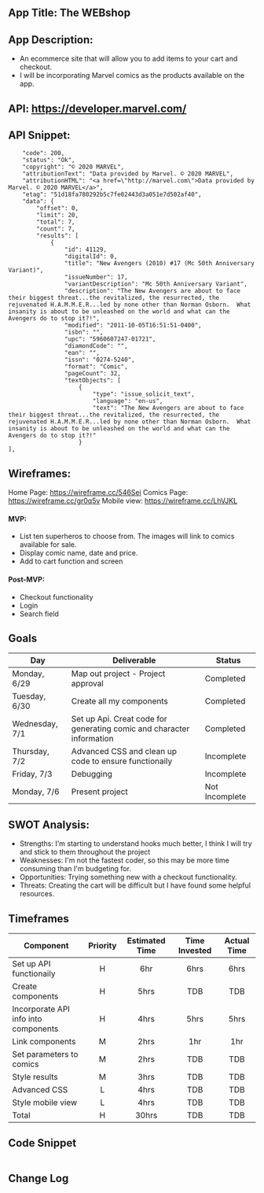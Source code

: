 ## App Title: The WEBshop
## App Description: 
- An ecommerce site that will allow you to add items to your cart and checkout.
- I will be incorporating Marvel comics as the products available on the app.

## API: https://developer.marvel.com/
## API Snippet:
```{
    "code": 200,
    "status": "Ok",
    "copyright": "© 2020 MARVEL",
    "attributionText": "Data provided by Marvel. © 2020 MARVEL",
    "attributionHTML": "<a href=\"http://marvel.com\">Data provided by Marvel. © 2020 MARVEL</a>",
    "etag": "51d18fa780292b5c7fe02443d3a051e7d502af40",
    "data": {
        "offset": 0,
        "limit": 20,
        "total": 7,
        "count": 7,
        "results": [
            {
                "id": 41129,
                "digitalId": 0,
                "title": "New Avengers (2010) #17 (Mc 50th Anniversary Variant)",
                "issueNumber": 17,
                "variantDescription": "Mc 50th Anniversary Variant",
                "description": "The New Avengers are about to face their biggest threat...the revitalized, the resurrected, the rejuvenated H.A.M.M.E.R...led by none other than Norman Osborn.  What insanity is about to be unleashed on the world and what can the Avengers do to stop it?!",
                "modified": "2011-10-05T16:51:51-0400",
                "isbn": "",
                "upc": "5960607247-01721",
                "diamondCode": "",
                "ean": "",
                "issn": "0274-5240",
                "format": "Comic",
                "pageCount": 32,
                "textObjects": [
                    {
                        "type": "issue_solicit_text",
                        "language": "en-us",
                        "text": "The New Avengers are about to face their biggest threat...the revitalized, the resurrected, the rejuvenated H.A.M.M.E.R...led by none other than Norman Osborn.  What insanity is about to be unleashed on the world and what can the Avengers do to stop it?!"
                    }
],
```

## Wireframes: 
Home Page: https://wireframe.cc/546Sei 
Comics Page: https://wireframe.cc/gr0q5v 
Mobile view: https://wireframe.cc/LhVJKL

#### MVP:
- List ten superheros to choose from. The images will link to comics available for sale.
- Display comic name, date and price.
- Add to cart function and screen
#### Post-MVP:
- Checkout functionality
- Login
- Search field

## Goals

| Day | Deliverable | Status
|---|---| ---|
|Monday, 6/29| Map out project - Project approval | Completed
|Tuesday, 6/30| Create all my components | Completed
|Wednesday, 7/1| Set up Api. Creat code for generating comic and character information | Completed
|Thursday, 7/2| Advanced CSS and clean up code to ensure functionaily | Incomplete
|Friday, 7/3| Debugging | Incomplete
|Monday, 7/6| Present project | Not Incomplete

## SWOT Analysis:
- Strengths: I'm starting to understand hooks much better, I think I will try and stick to them throughout the project 
- Weaknesses: I'm not the fastest coder, so this may be more time consuming than I'm budgeting for.
- Opportunities: Trying something new with a checkout functionality.
- Threats: Creating the cart will be difficult but I have found some helpful resources.

## Timeframes

| Component | Priority | Estimated Time | Time Invested | Actual Time |
| --- | :---: | :---: | :---: | :---: |
| Set up API functionaily | H | 6hr| 6hrs | 6hrs |
| Create components | H | 5hrs| TDB | TDB |
| Incorporate API info into components  | H | 4hrs | 5hrs | 5hrs |
| Link components | M | 2hrs | 1hr | 1hr |
| Set parameters to comics | M | 2hrs | TDB | TDB |
| Style results | M | 3hrs | TDB | TDB |
| Advanced CSS | L | 4hrs | TDB | TDB |
| Style mobile view | L | 4hrs | TDB | TDB |
| Total | H | 30hrs| TDB | TDB |

## Code Snippet
```

```

## Change Log